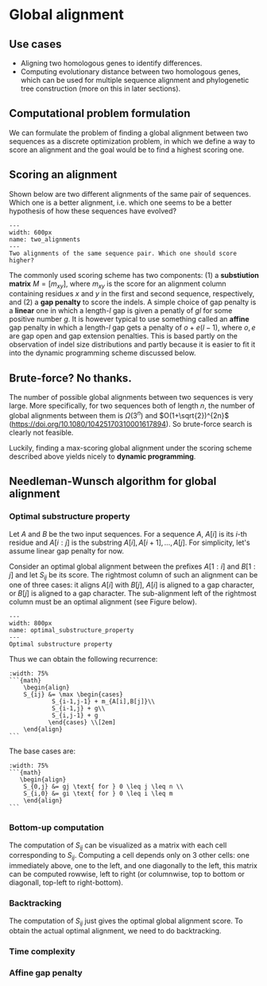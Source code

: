 # Global alignment 

## Use cases

- Aligning two homologous genes to identify differences. 
- Computing evolutionary distance between two homologous genes, which can be used for multiple sequence alignment and phylogenetic tree construction (more on this in later sections).

## Computational problem formulation
We can formulate the problem  of finding a global alignment between two sequences as a discrete optimization problem, in which we define a way to score an alignment and the goal would be to find a highest scoring one. 

## Scoring an alignment

Shown below are two different alignments of the same pair of sequences. 
Which one is a better alignment, i.e. which one seems to be a better hypothesis of how these sequences have evolved?

```{figure} ./images/two_alignments.svg
---
width: 600px
name: two_alignments
---
Two alignments of the same sequence pair. Which one should score higher?
```

The commonly used scoring scheme has two components:  (1) a **substiution matrix** $M = [m_{xy}]$, where $m_{xy}$ is the score for an alignment column containing residues $x$ and $y$ in the first and second sequence, respectively, and (2) a **gap penalty** to score the indels. A simple choice of gap penalty is a **linear** one in which a length-$l$ gap is given a penatly of $gl$ for some positive number $g$.  It is however typical to use something called an **affine** gap penalty in which a length-$l$ gap gets a penalty of $o + e (l-1)$, where $o,e$ are gap open and gap extension penalties.  This is based partly on the observation of  indel size distributions and partly because it is easier to fit it into the dynamic programming scheme discussed below.

## Brute-force? No thanks.
The number of possible global alignments between two sequences is very large.
More specifically, for two sequences both of length $n$, the number of global alignments between them is $\Omega(3^n)$ and $O(1+\sqrt{2})^{2n}$ (https://doi.org/10.1080/10425170310001617894). So brute-force search is clearly not feasible. 

Luckily, finding a max-scoring global alignment under the scoring scheme described above yields nicely to **dynamic programming**. 

## Needleman-Wunsch algorithm for global alignment


### Optimal substructure property
Let $A$ and $B$ be the two input sequences. For a sequence $A$, $A[i]$ is its $i$-th residue and $A[i:j]$ is the substring $A[i], A[i+1],\ldots, A[j]$. For simplicity, let's assume linear gap penalty for now.

Consider an optimal global alignment between the prefixes $A[1:i]$ and $B[1:j]$ and let $S_{ij}$ be its score. 
The rightmost column of such an alignment can be one of three cases: it aligns $A[i]$ with $B[j]$, $A[i]$ is aligned to a gap character, or $B[j]$ is aligned to a gap character. The sub-alignment left of the rightmost column must be an optimal alignment (see Figure below).

```{figure} ./images/optimal_substructure_property.svg
---
width: 800px
name: optimal_substructure_property
---
Optimal substructure property
```
 
Thus we can obtain the following recurrence:
````{card}
:width: 75%
```{math}
    \begin{align}
    S_{ij} &= \max \begin{cases}
            S_{i-1,j-1} + m_{A[i],B[j]}\\
            S_{i-1,j} + g\\
            S_{i,j-1} + g
           \end{cases} \\[2em]
    \end{align}
```

````
The base cases are:
````{card}
:width: 75%
```{math}
   \begin{align}
    S_{0,j} &= gj \text{ for } 0 \leq j \leq n \\
    S_{i,0} &= gi \text{ for } 0 \leq i \leq m 
    \end{align}
```
````

### Bottom-up computation
The computation of $S_{ij}$ can be visualized as a matrix with each cell corresponding to $S_{ij}$. Computing a cell depends only on 3 other cells: one immediately above, one to the left, and one diagonally to the left, this matrix can be computed rowwise, left to right (or columnwise, top to bottom or diagonall, top-left to right-bottom).

### Backtracking
The computation of $S_{ij}$ just gives the optimal global alignment score. To obtain the actual optimal alignment, we need to do backtracking.

### Time complexity

### Affine gap penalty 

